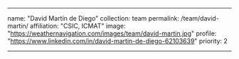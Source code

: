 ---

name: "David Martín de Diego"
collection: team
permalink: /team/david-martin/
affiliation: "CSIC, ICMAT"
image: "https://weathernavigation.com/images/team/david-martin.jpg"
profile: "https://www.linkedin.com/in/david-martin-de-diego-62103639"
priority: 2

---